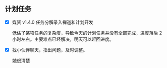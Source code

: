 ## 计划任务

- [x] 媒资 v1.4.0 任务分解录入禅道和计划开发

  低估了某项任务的复杂度，导致今天的计划任务并没有全部完成，进度落后 2 小时左右。主要难点已经解决，明天可以赶回进度。

- [x] 找小伙伴聊天，指出问题，及时调整。

  她很清楚
